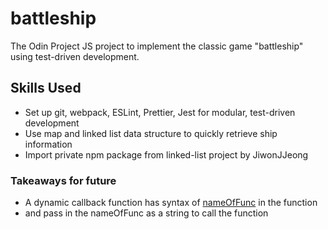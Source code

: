 # battleship
The Odin Project JS project to implement the classic game "battleship" using test-driven development.

## Skills Used
- Set up git, webpack, ESLint, Prettier, Jest for modular, test-driven development
- Use map and linked list data structure to quickly retrieve ship information
- Import private npm package from linked-list project by JiwonJJeong

### Takeaways for future
- A dynamic callback function has syntax of [nameOfFunc]() in the function
- and pass in the nameOfFunc as a string to call the function